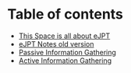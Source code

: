 # Table of contents

* [This Space is all about eJPT](README.md)
* [eJPT Notes old version](ejpt-notes-old-version.md)
* [Passive Information Gathering](passive-information-gathering.md)
* [Active Information Gathering](active-information-gathering.md)
